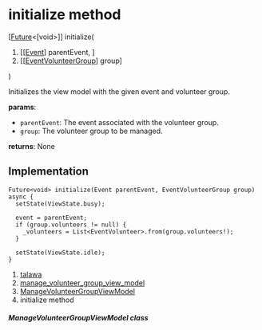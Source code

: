 
<div>

# initialize method

</div>


[[Future](https://api.flutter.dev/flutter/dart-core/Future-class.html)\<[void\>]]
initialize(

1.  [[[Event](../../models_events_event_model/Event-class.md)]
    parentEvent, ]
2.  [[[EventVolunteerGroup](../../models_events_event_volunteer_group/EventVolunteerGroup-class.md)]
    group]

)



Initializes the view model with the given event and volunteer group.

**params**:

-   `parentEvent`: The event associated with the volunteer group.
-   `group`: The volunteer group to be managed.

**returns**: None



## Implementation

``` language-dart
Future<void> initialize(Event parentEvent, EventVolunteerGroup group) async {
  setState(ViewState.busy);

  event = parentEvent;
  if (group.volunteers != null) {
    _volunteers = List<EventVolunteer>.from(group.volunteers!);
  }

  setState(ViewState.idle);
}
```







1.  [talawa](../../index.md)
2.  [manage_volunteer_group_view_model](../../view_model_after_auth_view_models_event_view_models_manage_volunteer_group_view_model/)
3.  [ManageVolunteerGroupViewModel](../../view_model_after_auth_view_models_event_view_models_manage_volunteer_group_view_model/ManageVolunteerGroupViewModel-class.md)
4.  initialize method

##### ManageVolunteerGroupViewModel class







